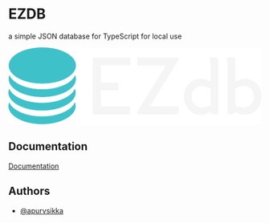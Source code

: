 
# EZDB

a simple JSON database for TypeScript for local use


![Logo](logo.png)





## Documentation

[Documentation](https://linktodocumentation)

## Authors

- [@apurvsikka](https://www.github.com/apurvsikka)
